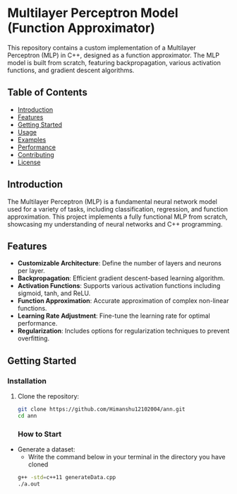 # Multilayer Perceptron Model (Function Approximator)

This repository contains a custom implementation of a Multilayer Perceptron (MLP) in C++, designed as a function approximator. The MLP model is built from scratch, featuring backpropagation, various activation functions, and gradient descent algorithms.

## Table of Contents

- [Introduction](#introduction)
- [Features](#features)
- [Getting Started](#getting-started)
- [Usage](#usage)
- [Examples](#examples)
- [Performance](#performance)
- [Contributing](#contributing)
- [License](#license)

## Introduction

The Multilayer Perceptron (MLP) is a fundamental neural network model used for a variety of tasks, including classification, regression, and function approximation. This project implements a fully functional MLP from scratch, showcasing my understanding of neural networks and C++ programming.

## Features

- **Customizable Architecture**: Define the number of layers and neurons per layer.
- **Backpropagation**: Efficient gradient descent-based learning algorithm.
- **Activation Functions**: Supports various activation functions including sigmoid, tanh, and ReLU.
- **Function Approximation**: Accurate approximation of complex non-linear functions.
- **Learning Rate Adjustment**: Fine-tune the learning rate for optimal performance.
- **Regularization**: Includes options for regularization techniques to prevent overfitting.

## Getting Started

### Installation

1. Clone the repository:

   ```bash
   git clone https://github.com/Himanshu12102004/ann.git
   cd ann
   ```

   ### How to Start

- Generate a dataset:
  - Write the command below in your terminal in the directory you have cloned
  ```bash
  g++ -std=c++11 generateData.cpp
  ./a.out
  ```
